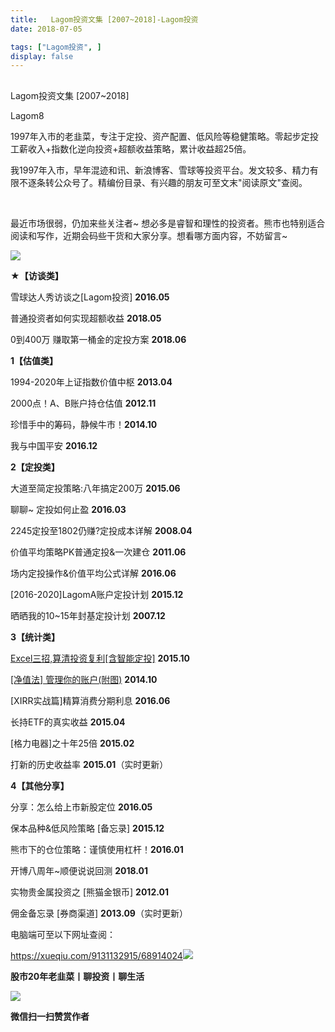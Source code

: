 ```yaml
---
title:   Lagom投资文集 [2007~2018]-Lagom投资
date: 2018-07-05

tags: ["Lagom投资", ]
display: false
---
```



## 



Lagom投资文集 [2007~2018]




Lagom8




1997年入市的老韭菜，专注于定投、资产配置、低风险等稳健策略。零起步定投工薪收入+指数化逆向投资+超额收益策略，累计收益超25倍。






我1997年入市，早年混迹和讯、新浪博客、雪球等投资平台。发文较多、精力有限不逐条转公众号了。精编份目录、有兴趣的朋友可至文末"阅读原文"查阅。

&nbsp;

最近市场很弱，仍加来些关注者~ 想必多是睿智和理性的投资者。熊市也特别适合阅读和写作，近期会码些干货和大家分享。想看哪方面内容，不妨留言~



<img class="" data-copyright="0" data-ratio="0.05776173285198556" data-s="300,640" src="https://mmbiz.qpic.cn/mmbiz_png/ZB4WjgjLjJW3KtDibicU3BB1HNQ9lDS2M5oGRnchkNPRzYsc0Ua6CIu7rZH3vAficcBEPYHU9ZTPqkic1sicT8CaxQQ/640?wx_fmt=png" data-type="png" data-w="554" style=""/>



**★【访谈类】**

雪球达人秀访谈之[Lagom投资] **2016.05**

普通投资者如何实现超额收益 **2018.05**

0到400万 赚取第一桶金的定投方案 **2018.06**



**1【估值类】**

1994-2020年上证指数价值中枢&nbsp;**2013.04**

2000点！A、B账户持仓估值 **2012.11**

珍惜手中的筹码，静候牛市！**2014.10**

我与中国平安 **2016.12**



**2【定投类】**

大道至简定投策略:八年搞定200万&nbsp;**2015.06**

聊聊~ 定投如何止盈 **2016.03**

2245定投至1802仍赚?定投成本详解&nbsp;**2008.04**

价值平均策略PK普通定投&amp;一次建仓 **2011.06**

场内定投操作&amp;价值平均公式详解 **2016.06**

[2016-2020]LagomA账户定投计划 **2015.12**

晒晒我的10~15年封基定投计划 **2007.12**



**3【统计类】**

[Excel三招,算清投资复利[含智能定投]](https://mp.weixin.qq.com/s?__biz=MzI3MDQ2NjY2Mw==&amp;mid=2247483673&amp;idx=1&amp;sn=e20b4a16d3c5cf7302ca78466114fe66&amp;chksm=ead1ea11dda663077dc01daa82d11ef31de310d23c7d5e3ebefcbca006cbe65a096f194398a3&amp;scene=21#wechat_redirect) **2015.10**

[[净值法] 管理你的账户(附图)](https://mp.weixin.qq.com/s?__biz=MzI3MDQ2NjY2Mw==&amp;mid=2247483659&amp;idx=1&amp;sn=9d58af07f5dd94ff747ff209f7772ea4&amp;chksm=ead1ea03dda66315bde14a6cea0de1e0f18ca0033f64c58e5b47b7f7d879948c2c271cf41928&amp;scene=21#wechat_redirect)&nbsp;**2014.10**

[XIRR实战篇]精算消费分期利息 **2016.06**

长持ETF的真实收益 **2015.04**

[格力电器]之十年25倍 **2015.02**

打新的历史收益率 **2015.01**（实时更新）



**4【其他分享】**

分享：怎么给上市新股定位 **2016.05**

保本品种&amp;低风险策略 [备忘录] **2015.12**

熊市下的仓位策略：谨慎使用杠杆！**2016.01**

开博八周年~顺便说说回测 **2018.01**

实物贵金属投资之 [熊猫金银币] **2012.01**

佣金备忘录 [券商渠道] **2013.09**（实时更新）

电脑端可至以下网址查阅：

https://xueqiu.com/9131132915/68914024<img class="" data-copyright="0" data-ratio="0.05776173285198556" data-s="300,640" src="https://mmbiz.qpic.cn/mmbiz_png/ZB4WjgjLjJW3KtDibicU3BB1HNQ9lDS2M5oGRnchkNPRzYsc0Ua6CIu7rZH3vAficcBEPYHU9ZTPqkic1sicT8CaxQQ/640?wx_fmt=png" data-type="png" data-w="554"/>

**股市20年老韭菜丨聊投资丨聊生活**

<img class="" data-copyright="0" data-ratio="0.390625" data-s="300,640" src="https://mmbiz.qpic.cn/mmbiz_png/ZB4WjgjLjJW3KtDibicU3BB1HNQ9lDS2M5AHEoeiaz0dQ4NfIRjBMuXvyJn8dXWm7ftklb0xqheiaMia0zbkyMJiaKzA/640?wx_fmt=png" data-type="png" data-w="640" style=""/>


**微信扫一扫赞赏作者**
